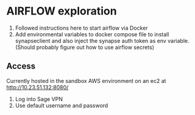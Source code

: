 # AIRFLOW exploration

1. Followed instructions here to start airflow via Docker
2. Add environmental variables to docker compose file to install synapseclient and also inject the synapse auth token as env variable.  (Should probably figure out how to use airflow secrets)

## Access

Currently hosted in the sandbox AWS environment on an ec2 at http://10.23.51.132:8080/

1. Log into Sage VPN
2. Use default username and password
